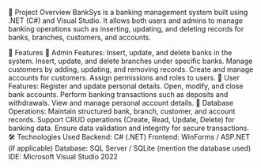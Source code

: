 📌 Project Overview
BankSys is a banking management system built using .NET (C#) and Visual Studio. It allows both users and admins to manage banking operations such as inserting, updating, and deleting records for banks, branches, customers, and accounts.

🔑 Features
🔹 Admin Features:
Insert, update, and delete banks in the system.
Insert, update, and delete branches under specific banks.
Manage customers by adding, updating, and removing records.
Create and manage accounts for customers.
Assign permissions and roles to users.
🔹 User Features:
Register and update personal details.
Open, modify, and close bank accounts.
Perform banking transactions such as deposits and withdrawals.
View and manage personal account details.
🔹 Database Operations:
Maintain structured bank, branch, customer, and account records.
Support CRUD operations (Create, Read, Update, Delete) for banking data.
Ensure data validation and integrity for secure transactions.
🛠️ Technologies Used
Backend: C# (.NET)
Frontend: WinForms / ASP.NET (if applicable)
Database: SQL Server / SQLite (mention the database used)
IDE: Microsoft Visual Studio 2022
